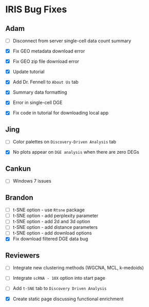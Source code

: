 # IRIS Bug Fixes

## Adam
-   [ ] Disconnect from server single-cell data count summary
-   [x] Fix GEO metadata download error
-   [x] Fix GEO zip file download error
-   [x] Update tutorial
-   [x] Add Dr. Fennell to `About Us` tab
-   [x] Summary data formatting
-   [x] Error in single-cell DGE
-   [x] Fix code in tutorial for downloading local app


## Jing
-   [ ] Color palettes on `Discovery-Driven Analysis` tab
-   [x] No plots appear on `DGE analysis` when there are zero DEGs


## Cankun
-   [ ] Windows 7 issues


## Brandon
-   [ ] t-SNE option - use `Rtsne` package
-   [ ] t-SNE option - add perplexity parameter
-   [ ] t-SNE option - add 2d and 3d option
-   [ ] t-SNE option - add distance parameters
-   [ ] t-SNE option - add download options
-   [x] Fix download filtered DGE data bug

## Reviewers
-   [ ] Integrate new clustering methods (WGCNA, MCL, k-medoids)
-   [ ] Integrate `scRNA - 10X` option into start page
-   [ ] Add `t-SNE` tab to `Discovery Driven Analysis`
-   [x] Create static page discussing functional enrichment

